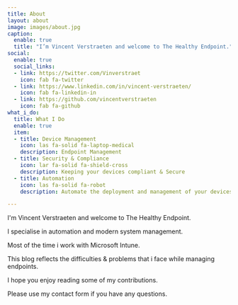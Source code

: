 ```yaml
---
title: About
layout: about
image: images/about.jpg
caption:
  enable: true
  title: "I’m Vincent Verstraeten and welcome to The Healthy Endpoint."
social:
  enable: true
  social_links:
  - link: https://twitter.com/Vinverstraet
    icon: fab fa-twitter
  - link: https://www.linkedin.com/in/vincent-verstraeten/
    icon: fab fa-linkedin-in
  - link: https://github.com/vincentverstraeten
    icon: fab fa-github
what_i_do:
  title: What I Do
  enable: true
  item:
  - title: Device Management
    icon: las fa-solid fa-laptop-medical
    description: Endpoint Management
  - title: Security & Compliance
    icon: lar fa-solid fa-shield-cross
    description: Keeping your devices compliant & Secure
  - title: Automation
    icon: las fa-solid fa-robot
    description: Automate the deployment and management of your devices.

---
```

I'm Vincent Verstraeten and welcome to The Healthy Endpoint.

I specialise in automation and modern system management. 

Most of the time i work with Microsoft Intune.

This blog reflects the difficulties & problems that i face while managing endpoints.

I hope you enjoy reading some of my contributions.

Please use my contact form if you have any questions. 